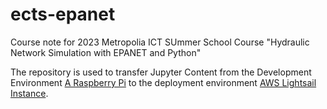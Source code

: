 # ects-epanet

Course note for 2023 Metropolia ICT SUmmer School Course "Hydraulic Network Simulation with EPANET and Python" 

The repository is used to transfer Jupyter Content from the Development Environment [A Raspberry Pi](https://75.3.84.227/ects-epanet/ects-epanet-notes/) to the deployment environment [AWS Lightsail Instance](). 

